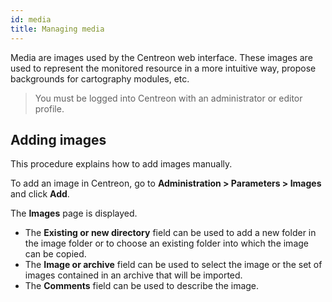 ```yaml
---
id: media
title: Managing media
---
```


Media are images used by the Centreon web interface. These images are used to
represent the monitored resource in a more intuitive way, propose backgrounds
for cartography modules, etc.

> You must be logged into Centreon with an administrator or editor profile.

## Adding images

This procedure explains how to add images manually.

To add an image in Centreon, go to **Administration > Parameters > Images** and
click **Add**.

The **Images** page is displayed.

- The **Existing or new directory** field can be used to add a new folder in the
image folder or to choose an existing folder into which the image can be
copied.
- The **Image or archive** field can be used to select the image or the set of
images contained in an archive that will be imported.
- The **Comments** field can be used to describe the image.
